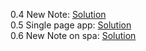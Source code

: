 0.4 New Note:
[Solution](https://www.websequencediagrams.com/files/render?link=bn7YzbmqtOdfY0elTf7vF455GwJDlgBQ8i36lJYYiJA0Hi01nsxA1jgdSbqmiKKV)
<br>
0.5 Single page app:
[Solution](https://www.websequencediagrams.com/files/render?link=zV5jqmP7wkjPD4ta9Jgr3OuVWGcaE8RGUeS0HpO82WcwBE9mKyOCHPRg42cAONWH)
<br>
0.6 New Note on spa:
[Solution](https://www.websequencediagrams.com/files/render?link=GmmamcMcpIaxD93gpewAAS20KzvWvU2HoKVullqm3UadfPZhFxD8JY0DF9fri12D)
<br>
